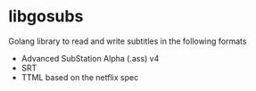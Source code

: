 # libgosubs
Golang library to read and write subtitles in the following formats
- Advanced SubStation Alpha (.ass) v4
- SRT
- TTML based on the netflix spec
